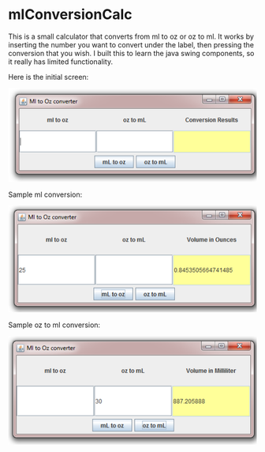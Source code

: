 # mlConversionCalc
This is a small calculator that converts from ml to oz or oz to ml. It works by inserting the number you want to convert under the label,
then pressing the conversion that you wish. I built this to learn the java swing components, so it really has limited functionality.

Here is the initial screen:

![blank screen](https://github.com/mdecaire/mlConversionCalc/blob/master/mltooz/mltooz_blank.PNG)

Sample ml conversion:

![ml conversion](https://github.com/mdecaire/mlConversionCalc/blob/master/mltooz/mltooz_ml.PNG)

Sample oz to ml conversion:

![ounces to milliliters](https://github.com/mdecaire/mlConversionCalc/blob/master/mltooz/mltooz_ounce.PNG)
